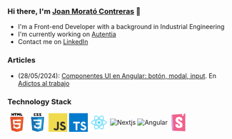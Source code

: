 ### Hi there, I'm [Joan Morató Contreras](https://www.linkedin.com/in/joan-morato-contreras/) 👋

- I'm a Front-end Developer with a background in Industrial Engineering
- I'm currently working on [Autentia](https://www.autentia.com/)
- Contact me on [LinkedIn](https://www.linkedin.com/in/joan-morato-contreras/)

### Articles
- (28/05/2024): [Componentes UI en Angular: botón, modal, input](https://www.adictosaltrabajo.com/2024/05/08/componentes-ui-en-angular-boton-modal-input/). En [Adictos al trabajo](https://www.adictosaltrabajo.com/)

  
### Technology Stack
<div>
  <img
       align="center"
       alt="HTML5"
       width="42px"
       src="https://raw.githubusercontent.com/github/explore/80688e429a7d4ef2fca1e82350fe8e3517d3494d/topics/html/html.png"
  />
  <img
       align="center"
       alt="CSS3"
       width="42px"
       src="https://raw.githubusercontent.com/github/explore/80688e429a7d4ef2fca1e82350fe8e3517d3494d/topics/css/css.png"
  />
  <img
       align="center"
       alt="JavaScript"
       width="42px"
       src="https://raw.githubusercontent.com/github/explore/80688e429a7d4ef2fca1e82350fe8e3517d3494d/topics/javascript/javascript.png"
  />
  <img
       align="center"
       alt="TypeScript"
       width="42px"
       src="https://raw.githubusercontent.com/github/explore/80688e429a7d4ef2fca1e82350fe8e3517d3494d/topics/typescript/typescript.png"
  />
  <img
       align="center"
       alt="React"
       width="42px"
       src="https://raw.githubusercontent.com/github/explore/80688e429a7d4ef2fca1e82350fe8e3517d3494d/topics/react/react.png"
  />
  <img
       align="center"
       alt="Nextjs"
       width="42px"
    src="https://camo.githubusercontent.com/9771a2d4a7366d3c6d4793e17104eba9e88f0aec82f7165bfe6871455c26cb2c/68747470733a2f2f6173736574732e76657263656c2e636f6d2f696d6167652f75706c6f61642f76313636323133303535392f6e6578746a732f49636f6e5f6461726b5f6261636b67726f756e642e706e67"
  />
  <img
       align="center"
       alt="Angular"
       width="42px"
       src="https://avatars.githubusercontent.com/u/139426?s=200&v=4"
  />
  <img
       align="center"
       alt="Storybook"
       width="42px"
       src="https://raw.githubusercontent.com/github/explore/80688e429a7d4ef2fca1e82350fe8e3517d3494d/topics/storybook/storybook.png"
  />
</div>
